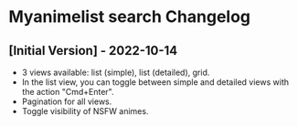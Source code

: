 # Myanimelist search Changelog

## [Initial Version] - 2022-10-14

- 3 views available: list (simple), list (detailed), grid.
- In the list view, you can toggle between simple and detailed views with the action "Cmd+Enter".
- Pagination for all views.
- Toggle visibility of NSFW animes.
